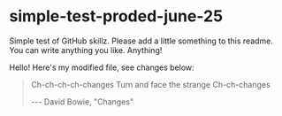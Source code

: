 # simple-test-proded-june-25
Simple test of GitHub skillz. Please add a little something to this readme. You can write anything you like. Anything!

Hello! Here's my modified file, see changes below:

> Ch-ch-ch-ch-changes
> Turn and face the strange
> Ch-ch-changes
> 
> \--- David Bowie, "Changes"